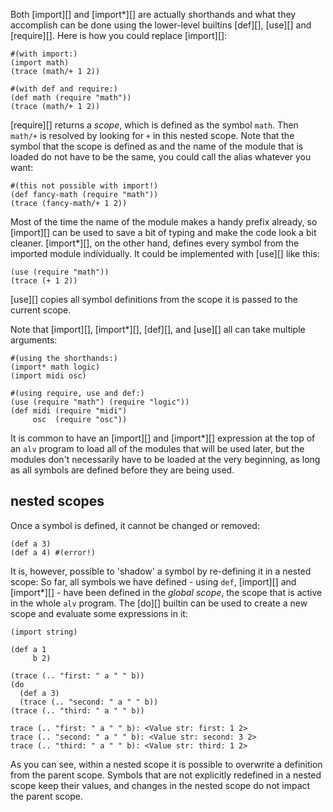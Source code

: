 Both [import][] and [import*][] are actually shorthands and what they
accomplish can be done using the lower-level builtins [def][], [use][] and
[require][]. Here is how you could replace [import][]:

    #(with import:)
    (import math)
    (trace (math/+ 1 2))

    #(with def and require:)
    (def math (require "math"))
    (trace (math/+ 1 2))

[require][] returns a *scope*, which is defined as the symbol `math`.
Then `math/+` is resolved by looking for `+` in this nested scope. Note that
the symbol that the scope is defined as and the name of the module that is
loaded do not have to be the same, you could call the alias whatever you want:

    #(this not possible with import!)
    (def fancy-math (require "math"))
    (trace (fancy-math/+ 1 2))

Most of the time the name of the module makes a handy prefix already, so
[import][] can be used to save a bit of typing and make the code look a bit
cleaner. [import*][], on the other hand, defines every symbol from the imported
module individually. It could be implemented with [use][] like this:

    (use (require "math"))
    (trace (+ 1 2))

[use][] copies all symbol definitions from the scope it is passed to the
current scope.

Note that [import][], [import*][], [def][], and [use][] all can take multiple
arguments:

    #(using the shorthands:)
    (import* math logic)
    (import midi osc)

    #(using require, use and def:)
    (use (require "math") (require "logic"))
    (def midi (require "midi")
         osc  (require "osc"))

It is common to have an [import][] and [import*][] expression at the top of an
`alv` program to load all of the modules that will be used later, but the
modules don't necessarily have to be loaded at the very beginning, as long as
all symbols are defined before they are being used.

## nested scopes
Once a symbol is defined, it cannot be changed or removed:

    (def a 3)
    (def a 4) #(error!)

It is, however, possible to 'shadow' a symbol by re-defining it in a nested
scope: So far, all symbols we have defined - using `def`, [import][] and
[import*][] - have been defined in the *global scope*, the scope that is active
in the whole `alv` program. The [do][] builtin can be used to create a new
scope and evaluate some expressions in it:

    (import string)

    (def a 1
         b 2)

    (trace (.. "first: " a " " b))
    (do
      (def a 3)
      (trace (.. "second: " a " " b))
    (trace (.. "third: " a " " b))
```output
trace (.. "first: " a " " b): <Value str: first: 1 2>
trace (.. "second: " a " " b): <Value str: second: 3 2>
trace (.. "third: " a " " b): <Value str: third: 1 2>
```

As you can see, within a nested scope it is possible to overwrite a definition
from the parent scope. Symbols that are not explicitly redefined in a nested
scope keep their values, and changes in the nested scope do not impact the
parent scope.
